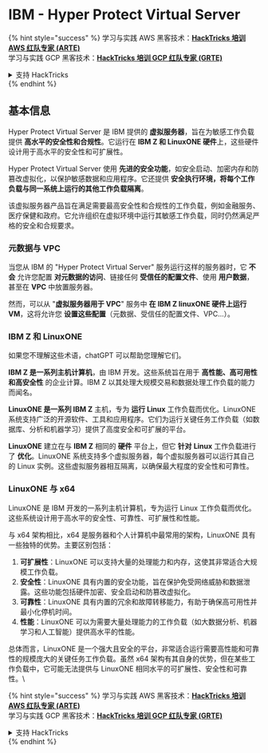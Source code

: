 # IBM - Hyper Protect Virtual Server

{% hint style="success" %}
学习与实践 AWS 黑客技术：<img src="../../.gitbook/assets/image (1) (1) (1) (1).png" alt="" data-size="line">[**HackTricks 培训 AWS 红队专家 (ARTE)**](https://training.hacktricks.xyz/courses/arte)<img src="../../.gitbook/assets/image (1) (1) (1) (1).png" alt="" data-size="line">\
学习与实践 GCP 黑客技术：<img src="../../.gitbook/assets/image (2) (1).png" alt="" data-size="line">[**HackTricks 培训 GCP 红队专家 (GRTE)**<img src="../../.gitbook/assets/image (2) (1).png" alt="" data-size="line">](https://training.hacktricks.xyz/courses/grte)

<details>

<summary>支持 HackTricks</summary>

* 查看 [**订阅计划**](https://github.com/sponsors/carlospolop)!
* **加入** 💬 [**Discord 群组**](https://discord.gg/hRep4RUj7f) 或 [**Telegram 群组**](https://t.me/peass) 或 **关注** 我们的 **Twitter** 🐦 [**@hacktricks\_live**](https://twitter.com/hacktricks_live)**.**
* **通过向** [**HackTricks**](https://github.com/carlospolop/hacktricks) 和 [**HackTricks Cloud**](https://github.com/carlospolop/hacktricks-cloud) GitHub 仓库提交 PR 分享黑客技巧。

</details>
{% endhint %}

## 基本信息

Hyper Protect Virtual Server 是 IBM 提供的 **虚拟服务器**，旨在为敏感工作负载提供 **高水平的安全性和合规性**。它运行在 **IBM Z 和 LinuxONE 硬件**上，这些硬件设计用于高水平的安全性和可扩展性。

Hyper Protect Virtual Server 使用 **先进的安全功能**，如安全启动、加密内存和防篡改虚拟化，以保护敏感数据和应用程序。它还提供 **安全执行环境，将每个工作负载与同一系统上运行的其他工作负载隔离**。

该虚拟服务器产品旨在满足需要最高安全性和合规性的工作负载，例如金融服务、医疗保健和政府。它允许组织在虚拟环境中运行其敏感工作负载，同时仍然满足严格的安全和合规要求。

### 元数据与 VPC

当您从 IBM 的 "Hyper Protect Virtual Server" 服务运行这样的服务器时，它 **不会** 允许您配置 **对元数据的访问**、链接任何 **受信任的配置文件**、使用 **用户数据**，甚至在 **VPC** 中放置服务器。

然而，可以从 "**虚拟服务器用于 VPC**" 服务中 **在 IBM Z linuxONE 硬件上运行 VM**，这将允许您 **设置这些配置**（元数据、受信任的配置文件、VPC...）。

### IBM Z 和 LinuxONE

如果您不理解这些术语，chatGPT 可以帮助您理解它们。

**IBM Z 是一系列主机计算机**，由 IBM 开发。这些系统旨在用于 **高性能、高可用性和高安全性** 的企业计算。IBM Z 以其处理大规模交易和数据处理工作负载的能力而闻名。

**LinuxONE 是一系列 IBM Z** 主机，专为 **运行 Linux** 工作负载而优化。LinuxONE 系统支持广泛的开源软件、工具和应用程序。它们为运行关键任务工作负载（如数据库、分析和机器学习）提供了高度安全和可扩展的平台。

**LinuxONE** 建立在与 **IBM Z** 相同的 **硬件** 平台上，但它 **针对** **Linux** 工作负载进行了 **优化**。LinuxONE 系统支持多个虚拟服务器，每个虚拟服务器可以运行其自己的 Linux 实例。这些虚拟服务器相互隔离，以确保最大程度的安全性和可靠性。

### LinuxONE 与 x64

LinuxONE 是 IBM 开发的一系列主机计算机，专为运行 Linux 工作负载而优化。这些系统设计用于高水平的安全性、可靠性、可扩展性和性能。

与 x64 架构相比，x64 是服务器和个人计算机中最常用的架构，LinuxONE 具有一些独特的优势。主要区别包括：

1. **可扩展性**：LinuxONE 可以支持大量的处理能力和内存，这使其非常适合大规模工作负载。
2. **安全性**：LinuxONE 具有内置的安全功能，旨在保护免受网络威胁和数据泄露。这些功能包括硬件加密、安全启动和防篡改虚拟化。
3. **可靠性**：LinuxONE 具有内置的冗余和故障转移能力，有助于确保高可用性并最小化停机时间。
4. **性能**：LinuxONE 可以为需要大量处理能力的工作负载（如大数据分析、机器学习和人工智能）提供高水平的性能。

总体而言，LinuxONE 是一个强大且安全的平台，非常适合运行需要高性能和可靠性的规模庞大的关键任务工作负载。虽然 x64 架构有其自身的优势，但在某些工作负载中，它可能无法提供与 LinuxONE 相同水平的可扩展性、安全性和可靠性。\\

{% hint style="success" %}
学习与实践 AWS 黑客技术：<img src="../../.gitbook/assets/image (1) (1) (1) (1).png" alt="" data-size="line">[**HackTricks 培训 AWS 红队专家 (ARTE)**](https://training.hacktricks.xyz/courses/arte)<img src="../../.gitbook/assets/image (1) (1) (1) (1).png" alt="" data-size="line">\
学习与实践 GCP 黑客技术：<img src="../../.gitbook/assets/image (2) (1).png" alt="" data-size="line">[**HackTricks 培训 GCP 红队专家 (GRTE)**<img src="../../.gitbook/assets/image (2) (1).png" alt="" data-size="line">](https://training.hacktricks.xyz/courses/grte)

<details>

<summary>支持 HackTricks</summary>

* 查看 [**订阅计划**](https://github.com/sponsors/carlospolop)!
* **加入** 💬 [**Discord 群组**](https://discord.gg/hRep4RUj7f) 或 [**Telegram 群组**](https://t.me/peass) 或 **关注** 我们的 **Twitter** 🐦 [**@hacktricks\_live**](https://twitter.com/hacktricks_live)**.**
* **通过向** [**HackTricks**](https://github.com/carlospolop/hacktricks) 和 [**HackTricks Cloud**](https://github.com/carlospolop/hacktricks-cloud) GitHub 仓库提交 PR 分享黑客技巧。

</details>
{% endhint %}
